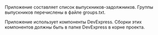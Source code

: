Приложение составляет список выпускников-задолжников. Группы выпускников перечислены в файле groups.txt.

Приложение использует компоненты DevExpress. Сборки этих компонентов должны быть в папке DevExpress в корне проекта.